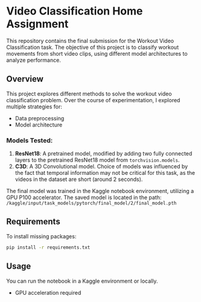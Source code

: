 
# Video Classification Home Assignment

This repository contains the final submission for the Workout Video Classification task. The objective of this project is to classify workout movements from short video clips, using different model architectures to analyze performance.

## Overview

This project explores different methods to solve the workout video classification problem. Over the course of experimentation, I explored multiple strategies for:
- Data preprocessing
- Model architecture

### Models Tested:
1. **ResNet18**: A pretrained model, modified by adding two fully connected layers to the pretrained ResNet18 model from `torchvision.models`.
2. **C3D**: A 3D Convolutional model.
Choice of models was influenced by the fact that temporal information may not be critical for this task, as the videos in the dataset are short (around 2 seconds).

The final model was trained in the Kaggle notebook environment, utilizing a GPU P100 accelerator. The saved model is located in the path:  
`/kaggle/input/task_models/pytorch/final_model/2/final_model.pth`

## Requirements

To install missing packages:
```bash
pip install -r requirements.txt
```

## Usage
You can run the notebook in a Kaggle environment or locally.
 - GPU acceleration required
